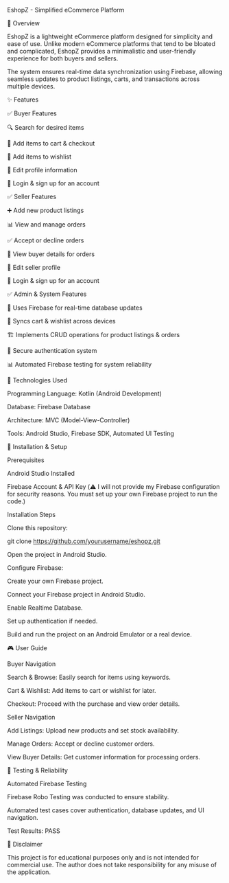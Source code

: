 EshopZ - Simplified eCommerce Platform

📌 Overview

EshopZ is a lightweight eCommerce platform designed for simplicity and ease of use. Unlike modern eCommerce platforms that tend to be bloated and complicated, EshopZ provides a minimalistic and user-friendly experience for both buyers and sellers.

The system ensures real-time data synchronization using Firebase, allowing seamless updates to product listings, carts, and transactions across multiple devices.

✨ Features

✅ Buyer Features

🔍 Search for desired items

🛒 Add items to cart & checkout

💖 Add items to wishlist

👤 Edit profile information

🔑 Login & sign up for an account

✅ Seller Features

➕ Add new product listings

📊 View and manage orders

✅ Accept or decline orders

📄 View buyer details for orders

👤 Edit seller profile

🔑 Login & sign up for an account

✅ Admin & System Features

📌 Uses Firebase for real-time database updates

🔄 Syncs cart & wishlist across devices

🏗 Implements CRUD operations for product listings & orders

🎯 Secure authentication system

📊 Automated Firebase testing for system reliability

🔧 Technologies Used

Programming Language: Kotlin (Android Development)

Database: Firebase Database

Architecture: MVC (Model-View-Controller)

Tools: Android Studio, Firebase SDK, Automated UI Testing

📜 Installation & Setup

Prerequisites

Android Studio Installed

Firebase Account & API Key (⚠️ I will not provide my Firebase configuration for security reasons. You must set up your own Firebase project to run the code.)

Installation Steps

Clone this repository:

git clone https://github.com/yourusername/eshopz.git

Open the project in Android Studio.

Configure Firebase:

Create your own Firebase project.

Connect your Firebase project in Android Studio.

Enable Realtime Database.

Set up authentication if needed.

Build and run the project on an Android Emulator or a real device.

🎮 User Guide

Buyer Navigation

Search & Browse: Easily search for items using keywords.

Cart & Wishlist: Add items to cart or wishlist for later.

Checkout: Proceed with the purchase and view order details.

Seller Navigation

Add Listings: Upload new products and set stock availability.

Manage Orders: Accept or decline customer orders.

View Buyer Details: Get customer information for processing orders.

🔬 Testing & Reliability

Automated Firebase Testing

Firebase Robo Testing was conducted to ensure stability.

Automated test cases cover authentication, database updates, and UI navigation.


Test Results: PASS

📌 Disclaimer

This project is for educational purposes only and is not intended for commercial use. The author does not take responsibility for any misuse of the application.